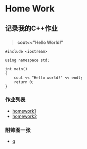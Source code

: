 # **Home Work**
## **记录我的C++作业**
###  
>**cout<<"Hello World!"**
```
#include <iostream>

using namespace std;

int main()
{
    cout << "Hello world!" << endl;
    return 0;
}
```
### **作业列表**
- [homework1](https://github.com/littleFlyDog/home-work/blob/main/homeworkfile/homework1.cpp)
- [homework2](https://github.com/littleFlyDog/home-work/blob/main/homeworkfile/homework2.cpp)
### **附帅图一张**
- [q](https://github.com/littleFlyDog/home-work/blob/main/pictures/Barcelona.jpg)
